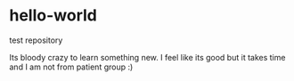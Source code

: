# hello-world
test repository

Its bloody crazy to learn something new. I feel like its good but it takes time and I am not from patient group :)
